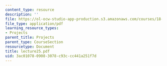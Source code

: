 ```yaml
---
content_type: resource
description: ''
file: https://ol-ocw-studio-app-production.s3.amazonaws.com/courses/18-704-seminar-in-algebra-and-number-theory-rational-points-on-elliptic-curves-fall-2004/3ac0107809083078c93ccc441a251f7d_lecture25.pdf
file_type: application/pdf
learning_resource_types:
- Projects
parent_title: Projects
parent_type: CourseSection
resourcetype: Document
title: lecture25.pdf
uid: 3ac01078-0908-3078-c93c-cc441a251f7d
---
```

